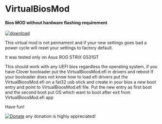 # VirtualBiosMod

#### Bios MOD without hardware flashing requirement

[![download](https://img.shields.io/github/downloads/serdeliuk/VirtualBiosMod/total)](https://github.com/serdeliuk/VirtualBiosMod/releases/download/1/VirtualBioosMod.efi.zip)

This virtual mod is not permament and if your new settings goes bad a power cycle will reset your settings to factory default.

It was tested only on Asus ROG STRIX G531GT 

This should work with any UEFI bios regardless the operating system, if you have Clover booloader put the VirtualBioosMod.efi in drivers and reboot
If your booloader does not know how to load efi drivers put the VirtualBioosMod.efi on a fat32 usb stick and create in your bios a new boot entry and point to VirtualBioosMod.efi file.
Put the new entry as first boot and the second boot put OS which want to boot after exit from VirtualBioosMod.efi app

Have fun!

[![Donate](https://img.shields.io/badge/Donate-PayPal-green.svg)](https://paypal.me/serdeliuk) any donation is highly appreciated!
